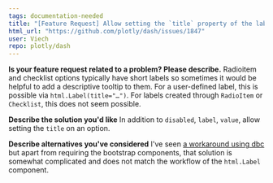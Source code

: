 ```yaml
---
tags: documentation-needed
title: "[Feature Request] Allow setting the `title` property of the label surrounding the `RadioItem` and `Checklist` choices."
html_url: "https://github.com/plotly/dash/issues/1847"
user: Viech
repo: plotly/dash
---
```


**Is your feature request related to a problem? Please describe.**
Radioitem and checklist options typically have short labels so sometimes it would be helpful to add a descriptive tooltip to them. For a user-defined label, this is possible via `html.Label(title="…")`. For labels created through `RadioItem` or `Checklist`, this does not seem possible.

**Describe the solution you'd like**
In addition to `disabled`, `label`, `value`, allow setting the `title` on an option.

**Describe alternatives you've considered**
I've seen [a workaround using dbc](https://github.com/facultyai/dash-bootstrap-components/issues/377) but apart from requiring the bootstrap components, that solution is somewhat complicated and does not match the workflow of the `html.Label` component.